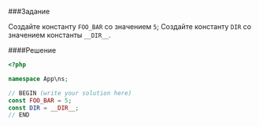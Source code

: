 ###Задание

Создайте константу `FOO_BAR` со значением `5`;
Создайте константу `DIR` со значением константы `__DIR__`.

####Решение

```php
<?php

namespace App\ns;

// BEGIN (write your solution here)
const FOO_BAR = 5;
const DIR = __DIR__;
// END
```
